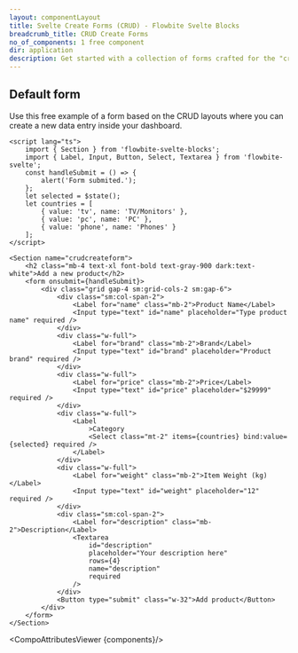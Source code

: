 ```yaml
---
layout: componentLayout
title: Svelte Create Forms (CRUD) - Flowbite Svelte Blocks
breadcrumb_title: CRUD Create Forms
no_of_components: 1 free component
dir: application
description: Get started with a collection of forms crafted for the "create" action from the CRUD layouts featuring form elements coded in Tailwind CSS.
---
```


<script>
  import { TableProp, TableDefaultRow, CompoAttributesViewer } from '../utils'
  const components = 'Section'
</script>

## Default form

Use this free example of a form based on the CRUD layouts where you can create a new data entry inside your dashboard.

```svelte example
<script lang="ts">
	import { Section } from 'flowbite-svelte-blocks';
	import { Label, Input, Button, Select, Textarea } from 'flowbite-svelte';
	const handleSubmit = () => {
		alert('Form submited.');
	};
	let selected = $state();
	let countries = [
		{ value: 'tv', name: 'TV/Monitors' },
		{ value: 'pc', name: 'PC' },
		{ value: 'phone', name: 'Phones' }
	];
</script>

<Section name="crudcreateform">
	<h2 class="mb-4 text-xl font-bold text-gray-900 dark:text-white">Add a new product</h2>
	<form onsubmit={handleSubmit}>
		<div class="grid gap-4 sm:grid-cols-2 sm:gap-6">
			<div class="sm:col-span-2">
				<Label for="name" class="mb-2">Product Name</Label>
				<Input type="text" id="name" placeholder="Type product name" required />
			</div>
			<div class="w-full">
				<Label for="brand" class="mb-2">Brand</Label>
				<Input type="text" id="brand" placeholder="Product brand" required />
			</div>
			<div class="w-full">
				<Label for="price" class="mb-2">Price</Label>
				<Input type="text" id="price" placeholder="$29999" required />
			</div>
			<div class="w-full">
				<Label
					>Category
					<Select class="mt-2" items={countries} bind:value={selected} required />
				</Label>
			</div>
			<div class="w-full">
				<Label for="weight" class="mb-2">Item Weight (kg)</Label>
				<Input type="text" id="weight" placeholder="12" required />
			</div>
			<div class="sm:col-span-2">
				<Label for="description" class="mb-2">Description</Label>
				<Textarea
					id="description"
					placeholder="Your description here"
					rows={4}
					name="description"
					required
				/>
			</div>
			<Button type="submit" class="w-32">Add product</Button>
		</div>
	</form>
</Section>
```

<CompoAttributesViewer {components}/>
